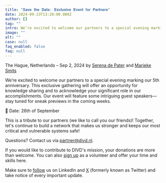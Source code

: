 ```yaml
---
title: "𝐒𝐚𝐯𝐞 𝐭𝐡𝐞 𝐃𝐚𝐭𝐞: 𝐄𝐱𝐜𝐥𝐮𝐬𝐢𝐯𝐞 𝐄𝐯𝐞𝐧𝐭 𝐟𝐨𝐫 𝐏𝐚𝐫𝐭𝐧𝐞𝐫𝐬"
date: 2024-09-23T13:20:00.000Z
author: []
tag: ""
intro: We’re excited to welcome our partners to a special evening marking our 5th anniversary.
image: ""
alt: ""
case: null
faq_enabled: false
faq: null
---
```


The Hague, Netherlands – Sep 2, 2024 by [Serena de Pater](https://www.divd.nl/who-we-are/team/people/serena-de-pater/) and [Marieke Smits](https://www.divd.nl/who-we-are/team/people/marieke-smits/)

We’re excited to welcome our partners to a special evening marking our 5th anniversary. This exclusive gathering will offer an opportunity for knowledge sharing and to acknowledge your significant role in our accomplishments. Our event will feature some intriguing guest speakers—stay tuned for sneak previews in the coming weeks.

📅 Date: 26th of September

This is a tribute to our partners (we like to call you our friends)! Together, let's continue to build a network that makes us stronger and keeps our most critical and vulnerable systems safe!

Questions? Contact us via [partner@divd.nl](mailto:partner@divd.nl).

If you would like to contribute to DIVD's mission, your donations are more than welcome. You can also [sign up](https://www.divd.nl/contribute/volunteers/) as a volunteer and offer your time and skills here.

Make sure to [follow](https://www.linkedin.com/company/divd-nl/?) us on LinkedIn and [X](https://x.com/DIVDnl) (formerly known as Twitter) and take notice of every important update.
